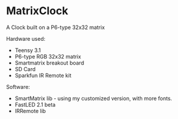 MatrixClock
===========

A Clock built on a P6-type 32x32 matrix

Hardware used:
* Teensy 3.1
* P6-type RGB 32x32 matrix
* Smartmatrix breakout board
* SD Card
* Sparkfun IR Remote kit

Software:
* SmartMatrix lib - using my customized version, with more fonts. 
* FastLED 2.1 beta
* IRRemote lib
